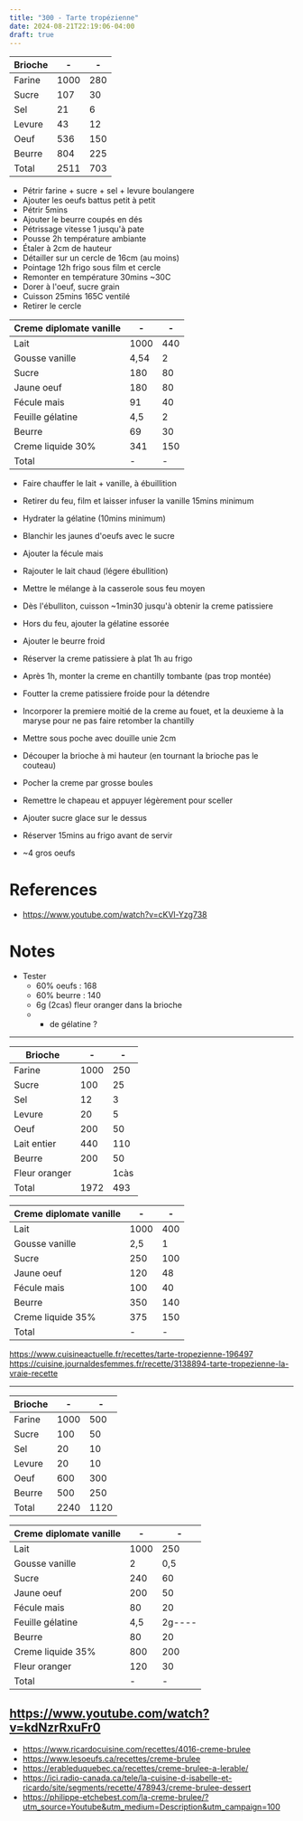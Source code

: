 ```yaml
---
title: "300 - Tarte tropézienne"
date: 2024-08-21T22:19:06-04:00
draft: true
---
```



|Brioche|-|-|
|-|-|-|
|Farine|1000|280|
|Sucre|107|30|
|Sel|21|6|
|Levure|43|12|
|Oeuf|536|150|
|Beurre|804|225|
|Total|2511|703|

- Pétrir farine + sucre + sel + levure boulangere
- Ajouter les oeufs battus petit à petit
- Pétrir 5mins
- Ajouter le beurre coupés en dés
- Pétrissage vitesse 1 jusqu'à pate
- Pousse 2h température ambiante
- Étaler à 2cm de hauteur
- Détailler sur un cercle de 16cm (au moins)
- Pointage 12h frigo sous film et cercle
- Remonter en température 30mins ~30C
- Dorer à l'oeuf, sucre grain
- Cuisson 25mins 165C ventilé
- Retirer le cercle

|Creme diplomate vanille|-|-|
|-|-|-|
|Lait|1000|440|
|Gousse vanille|4,54|2|
|Sucre|180|80|
|Jaune oeuf|180|80|
|Fécule mais|91|40|
|Feuille gélatine|4,5|2|
|Beurre|69|30|
|Creme liquide 30%|341|150|
|Total|-|-|

- Faire chauffer le lait + vanille, à ébuillition
- Retirer du feu, film et laisser infuser la vanille 15mins minimum
- Hydrater la gélatine (10mins minimum)
- Blanchir les jaunes d'oeufs avec le sucre
- Ajouter la fécule mais
- Rajouter le lait chaud (légere ébullition)
- Mettre le mélange à la casserole sous feu moyen
- Dès l'ébulliton, cuisson ~1min30 jusqu'à obtenir la creme patissiere
- Hors du feu, ajouter la gélatine essorée
- Ajouter le beurre froid
- Réserver la creme patissiere à plat 1h au frigo
- Après 1h, monter la creme en chantilly tombante (pas trop montée)
- Foutter la creme patissiere froide pour la détendre
- Incorporer la premiere moitié de la creme au fouet, et la deuxieme à la maryse pour ne pas faire retomber la chantilly
- Mettre sous poche avec douille unie 2cm

- Découper la brioche à mi hauteur (en tournant la brioche pas le couteau)
- Pocher la creme par grosse boules
- Remettre le chapeau et appuyer légèrement pour sceller
- Ajouter sucre glace sur le dessus
- Réserver 15mins au frigo avant de servir

- ~4 gros oeufs

# References
- https://www.youtube.com/watch?v=cKVl-Yzg738

# Notes
- Tester
  - 60% oeufs : 168
  - 60% beurre : 140
  - 6g (2cas) fleur oranger dans la brioche
  - + de gélatine ?

---
|Brioche|-|-|
|-|-|-|
|Farine|1000|250|
|Sucre|100|25|
|Sel|12|3|
|Levure|20|5|
|Oeuf|200|50|
|Lait entier|440|110|
|Beurre|200|50|
|Fleur oranger||1càs|
|Total|1972|493|


|Creme diplomate vanille|-|-|
|-|-|-|
|Lait|1000|400|
|Gousse vanille|2,5|1|
|Sucre|250|100|
|Jaune oeuf|120|48|
|Fécule mais|100|40|
|Beurre|350|140|
|Creme liquide 35%|375|150|
|Total|-|-|

https://www.cuisineactuelle.fr/recettes/tarte-tropezienne-196497
https://cuisine.journaldesfemmes.fr/recette/3138894-tarte-tropezienne-la-vraie-recette

---
|Brioche|-|-|
|-|-|-|
|Farine|1000|500|
|Sucre|100|50|
|Sel|20|10|
|Levure|20|10|
|Oeuf|600|300|
|Beurre|500|250|
|Total|2240|1120|


|Creme diplomate vanille|-|-|
|-|-|-|
|Lait|1000|250|
|Gousse vanille|2|0,5|
|Sucre|240|60|
|Jaune oeuf|200|50|
|Fécule mais|80|20|
|Feuille gélatine|4,5|2g----|
|Beurre|80|20|
|Creme liquide 35%|800|200|
|Fleur oranger|120|30|
|Total|-|-|
https://www.youtube.com/watch?v=kdNzrRxuFr0
---
- https://www.ricardocuisine.com/recettes/4016-creme-brulee
- https://www.lesoeufs.ca/recettes/creme-brulee
- https://erableduquebec.ca/recettes/creme-brulee-a-lerable/
- https://ici.radio-canada.ca/tele/la-cuisine-d-isabelle-et-ricardo/site/segments/recette/478943/creme-brulee-dessert
- https://philippe-etchebest.com/la-creme-brulee/?utm_source=Youtube&utm_medium=Description&utm_campaign=100